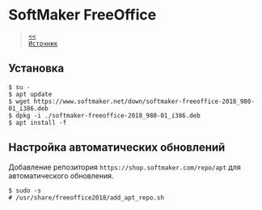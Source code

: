 # SoftMaker FreeOffice

> [`<<`](index.md)  
> [`Источник`](https://www.freeoffice.com/ru/tips-and-tricks-linux)

## Установка

```
$ su -
$ apt update
$ wget https://www.softmaker.net/down/softmaker-freeoffice-2018_980-01_i386.deb
$ dpkg -i ./softmaker-freeoffice-2018_980-01_i386.deb
$ apt install -f
```

## Настройка автоматических обновлений

Добавление репозитория `https://shop.softmaker.com/repo/apt` для автоматического обновления.

```
$ sudo -s
# /usr/share/freeoffice2018/add_apt_repo.sh
```

